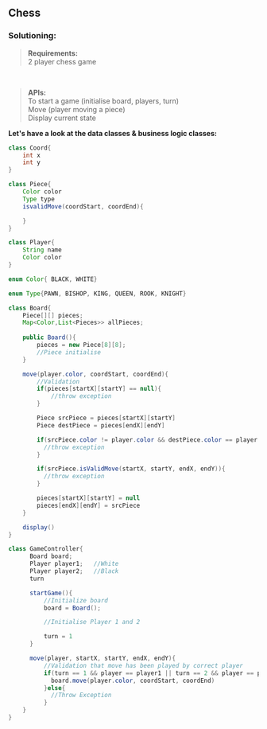 ## Chess

### Solutioning:
 
> **Requirements:**  
> 2 player chess game

<br>

> **APIs:**  
> To start a game (initialise board, players, turn)     
> Move (player moving a piece)    
> Display current state   

**Let's have a look at the data classes & business logic classes:**   

```java
class Coord{
    int x
    int y
}

class Piece{
    Color color
    Type type
    isvalidMove(coordStart, coordEnd){

    }
}

class Player{
    String name
    Color color
}

enum Color{ BLACK, WHITE}

enum Type{PAWN, BISHOP, KING, QUEEN, ROOK, KNIGHT}

class Board{
    Piece[][] pieces;
    Map<Color,List<Pieces>> allPieces;
    
    public Board(){
        pieces = new Piece[8][8];
        //Piece initialise
    }

    move(player.color, coordStart, coordEnd){
        //Validation
        if(pieces[startX][startY] == null){
            //throw exception
        }

        Piece srcPiece = pieces[startX][startY]
        Piece destPiece = pieces[endX][endY]

        if(srcPiece.color != player.color && destPiece.color == player.color){
          //throw exception
        }

        if(srcPiece.isValidMove(startX, startY, endX, endY)){
          //throw exception
        }

        pieces[startX][startY] = null
        pieces[endX][endY] = srcPiece
    }

    display()
}

class GameController{
      Board board;
      Player player1;	//White
      Player player2;	//Black
      turn 	

      startGame(){
          //Initialize board
          board = Board();

          //Initialise Player 1 and 2

          turn = 1
      }

      move(player, startX, startY, endX, endY){
          //Validation that move has been played by correct player
          if(turn == 1 && player == player1 || turn == 2 && player == player2){
            board.move(player.color, coordStart, coordEnd)
          }else{
            //Throw Exception
          }
    }
}


```  
